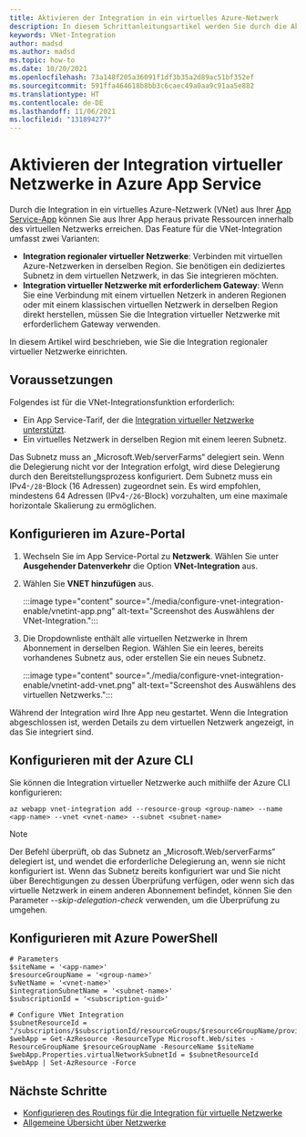 ```yaml
---
title: Aktivieren der Integration in ein virtuelles Azure-Netzwerk
description: In diesem Schrittanleitungsartikel werden Sie durch die Aktivierung der Integration virtueller Netzwerke in eine Azure App Service-Web-App geführt.
keywords: VNet-Integration
author: madsd
ms.author: madsd
ms.topic: how-to
ms.date: 10/20/2021
ms.openlocfilehash: 73a148f205a36091f1df3b35a2d89ac51bf352ef
ms.sourcegitcommit: 591ffa464618b8bb3c6caec49a0aa9c91aa5e882
ms.translationtype: HT
ms.contentlocale: de-DE
ms.lasthandoff: 11/06/2021
ms.locfileid: "131894277"
---
```

# <a name="enable-virtual-network-integration-in-azure-app-service"></a>Aktivieren der Integration virtueller Netzwerke in Azure App Service

Durch die Integration in ein virtuelles Azure-Netzwerk (VNet) aus Ihrer [App Service-App](./overview.md) können Sie aus Ihrer App heraus private Ressourcen innerhalb des virtuellen Netzwerks erreichen. Das Feature für die VNet-Integration umfasst zwei Varianten:

* **Integration regionaler virtueller Netzwerke**: Verbinden mit virtuellen Azure-Netzwerken in derselben Region. Sie benötigen ein dediziertes Subnetz in dem virtuellen Netzwerk, in das Sie integrieren möchten.
* **Integration virtueller Netzwerke mit erforderlichem Gateway**: Wenn Sie eine Verbindung mit einem virtuellen Netzerk in anderen Regionen oder mit einem klassischen virtuellen Netzwerk in derselben Region direkt herstellen, müssen Sie die Integration virtueller Netzwerke mit erforderlichem Gateway verwenden.

In diesem Artikel wird beschrieben, wie Sie die Integration regionaler virtueller Netzwerke einrichten.

## <a name="prerequisites"></a>Voraussetzungen

Folgendes ist für die VNet-Integrationsfunktion erforderlich:

- Ein App Service-Tarif, der die [Integration virtueller Netzwerke unterstützt](./overview-vnet-integration.md).
- Ein virtuelles Netzwerk in derselben Region mit einem leeren Subnetz.

Das Subnetz muss an „Microsoft.Web/serverFarms“ delegiert sein. Wenn die Delegierung nicht vor der Integration erfolgt, wird diese Delegierung durch den Bereitstellungsprozess konfiguriert. Dem Subnetz muss ein IPv4-`/28`-Block (16 Adressen) zugeordnet sein. Es wird empfohlen, mindestens 64 Adressen (IPv4-`/26`-Block) vorzuhalten, um eine maximale horizontale Skalierung zu ermöglichen.

## <a name="configure-in-the-azure-portal"></a>Konfigurieren im Azure-Portal

1. Wechseln Sie im App Service-Portal zu **Netzwerk**. Wählen Sie unter **Ausgehender Datenverkehr** die Option **VNet-Integration** aus.

1. Wählen Sie **VNET hinzufügen** aus.

    :::image type="content" source="./media/configure-vnet-integration-enable/vnetint-app.png" alt-text="Screenshot des Auswählens der VNet-Integration.":::

1. Die Dropdownliste enthält alle virtuellen Netzwerke in Ihrem Abonnement in derselben Region. Wählen Sie ein leeres, bereits vorhandenes Subnetz aus, oder erstellen Sie ein neues Subnetz.

    :::image type="content" source="./media/configure-vnet-integration-enable/vnetint-add-vnet.png" alt-text="Screenshot des Auswählens des virtuellen Netzwerks.":::

Während der Integration wird Ihre App neu gestartet. Wenn die Integration abgeschlossen ist, werden Details zu dem virtuellen Netzwerk angezeigt, in das Sie integriert sind.

## <a name="configure-with-the-azure-cli"></a>Konfigurieren mit der Azure CLI

Sie können die Integration virtueller Netzwerke auch mithilfe der Azure CLI konfigurieren:

```azurecli-interactive
az webapp vnet-integration add --resource-group <group-name> --name <app-name> --vnet <vnet-name> --subnet <subnet-name>
```

> [!NOTE]
> Der Befehl überprüft, ob das Subnetz an „Microsoft.Web/serverFarms“ delegiert ist, und wendet die erforderliche Delegierung an, wenn sie nicht konfiguriert ist. Wenn das Subnetz bereits konfiguriert war und Sie nicht über Berechtigungen zu dessen Überprüfung verfügen, oder wenn sich das virtuelle Netzwerk in einem anderen Abonnement befindet, können Sie den Parameter *--skip-delegation-check* verwenden, um die Überprüfung zu umgehen.

## <a name="configure-with-azure-powershell"></a>Konfigurieren mit Azure PowerShell

```azurepowershell
# Parameters
$siteName = '<app-name>'
$resourceGroupName = '<group-name>'
$vNetName = '<vnet-name>'
$integrationSubnetName = '<subnet-name>'
$subscriptionId = '<subscription-guid>'

# Configure VNet Integration
$subnetResourceId = "/subscriptions/$subscriptionId/resourceGroups/$resourceGroupName/providers/Microsoft.Network/virtualNetworks/$vNetName/subnets/$integrationSubnetName"
$webApp = Get-AzResource -ResourceType Microsoft.Web/sites -ResourceGroupName $resourceGroupName -ResourceName $siteName
$webApp.Properties.virtualNetworkSubnetId = $subnetResourceId
$webApp | Set-AzResource -Force
```

## <a name="next-steps"></a>Nächste Schritte

- [Konfigurieren des Routings für die Integration für virtuelle Netzwerke](./configure-vnet-integration-routing.md)
- [Allgemeine Übersicht über Netzwerke](./networking-features.md)